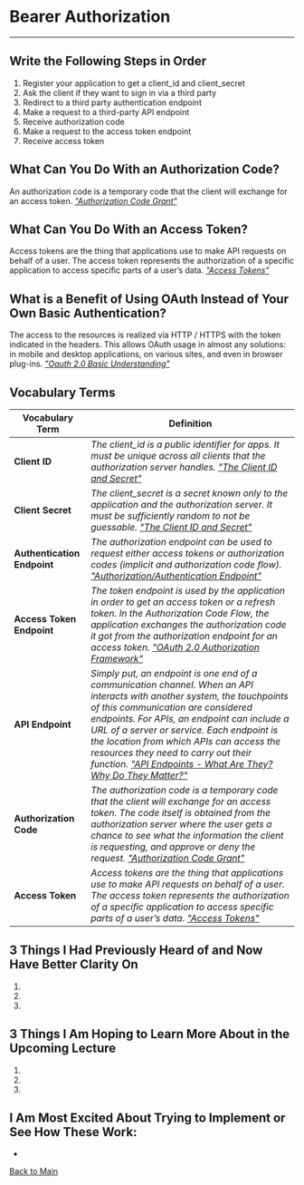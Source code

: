 # Bearer Authorization
---

## Write the Following Steps in Order

1. Register your application to get a client_id and client_secret
1. Ask the client if they want to sign in via a third party
1. Redirect to a third party authentication endpoint
1. Make a request to a third-party API endpoint
1. Receive authorization code
1. Make a request to the access token endpoint
1. Receive access token

## What Can You Do With an Authorization Code?

An authorization code is a temporary code that the client will exchange for an access token.
[*"Authorization Code Grant"*](https://www.oauth.com/oauth2-servers/server-side-apps/authorization-code/)

## What Can You Do With an Access Token?

Access tokens are the thing that applications use to make API requests on behalf of a user. The access token represents the authorization of a specific application to access specific parts of a user’s data.
[*"Access Tokens"*](https://www.oauth.com/oauth2-servers/access-tokens/)

## What is a Benefit of Using OAuth Instead of Your Own Basic Authentication?

The access to the resources is realized via HTTP / HTTPS with the token indicated in the headers. This allows OAuth usage in almost any solutions: in mobile and desktop applications, on various sites, and even in browser plug-ins.
[*"Oauth 2.0 Basic Understanding"*](https://stfalcon.com/en/blog/post/oauth-2.0)

## Vocabulary Terms
| **Vocabulary Term** | **Definition** |
| --- | --- |
| **Client ID** | *The client_id is a public identifier for apps. It must be unique across all clients that the authorization server handles.* [*"The Client ID and Secret"*](https://www.oauth.com/oauth2-servers/client-registration/client-id-secret/) |
| **Client Secret** | *The client_secret is a secret known only to the application and the authorization server. It must be sufficiently random to not be guessable.* [*"The Client ID and Secret"*](https://www.oauth.com/oauth2-servers/client-registration/client-id-secret/) |
| **Authentication Endpoint** | *The authorization endpoint can be used to request either access tokens or authorization codes (implicit and authorization code flow).* [*"Authorization/Authentication Endpoint"*](https://identityserver.github.io/Documentation/docsv2/endpoints/authorization.html) |
| **Access Token Endpoint** | *The token endpoint is used by the application in order to get an access token or a refresh token. In the Authorization Code Flow, the application exchanges the authorization code it got from the authorization endpoint for an access token.* [*"OAuth 2.0 Authorization Framework"*](https://auth0.com/docs/protocols/protocol-oauth2) |
| **API Endpoint** | *Simply put, an endpoint is one end of a communication channel. When an API interacts with another system, the touchpoints of this communication are considered endpoints. For APIs, an endpoint can include a URL of a server or service. Each endpoint is the location from which APIs can access the resources they need to carry out their function.* [*"API Endpoints - What Are They? Why Do They Matter?"*](https://smartbear.com/learn/performance-monitoring/api-endpoints/) |
| **Authorization Code** | *The authorization code is a temporary code that the client will exchange for an access token. The code itself is obtained from the authorization server where the user gets a chance to see what the information the client is requesting, and approve or deny the request.* [*"Authorization Code Grant"*](https://www.oauth.com/oauth2-servers/server-side-apps/authorization-code/) |
| **Access Token** | *Access tokens are the thing that applications use to make API requests on behalf of a user. The access token represents the authorization of a specific application to access specific parts of a user’s data.* [*"Access Tokens"*](https://www.oauth.com/oauth2-servers/access-tokens/) |

## 3 Things I Had Previously Heard of and Now Have Better Clarity On

1. 
1. 
1. 

## 3 Things I Am Hoping to Learn More About in the Upcoming Lecture

1. 
1. 
1. 

## I Am Most Excited About Trying to Implement or See How These Work:

- 

[Back to Main](../README.md)